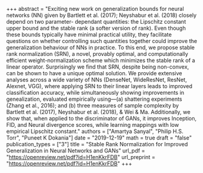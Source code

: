 +++
abstract = "Exciting new work on generalization bounds for neural networks (NN) given by Bartlett et al. (2017); Neyshabur et al. (2018) closely depend on two parameter- dependant quantities: the Lipschitz constant upper bound and the stable rank (a softer version of rank). Even though these bounds typically have minimal practical utility, they facilitate questions on whether controlling such quantities together could improve the generalization behaviour of NNs in practice. To this end, we propose stable rank normalization (SRN), a novel, provably optimal, and computationally efficient weight-normalization scheme which minimizes the stable rank of a linear operator. Surprisingly we find that SRN, despite being non-convex, can be shown to have a unique optimal solution. We provide extensive analyses across a wide variety of NNs (DenseNet, WideResNet, ResNet, Alexnet, VGG), where applying SRN to their linear layers leads to improved classification accuracy, while simultaneously showing improvements in genealization, evaluated empirically using—(a) shattering experiments (Zhang et al., 2016); and (b) three measures of sample complexity by Bartlett et al. (2017), Neyshabur et al. (2018), & Wei & Ma. Additionally, we show that, when applied to the discriminator of GANs, it improves Inception, FID, and Neural divergence scores, while learning mappings with low empirical Lipschitz constant."
authors = ["Amartya Sanyal", "Philip H.S. Torr", "Puneet K Dokania"]
date = "2019-12-19"
math = true
draft = "false"
publication_types = ["3"]
title = "Stable Rank Normalization for Improved Generalization in Neural Networks and GANs"
url_pdf = "https://openreview.net/pdf?id=H1enKkrFDB"
url_preprint = "https://openreview.net/pdf?id=H1enKkrFDB"
+++
